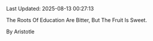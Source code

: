Last Updated: 2025-08-13 00:27:13

The Roots Of Education Are Bitter, But The Fruit Is Sweet.

By Aristotle